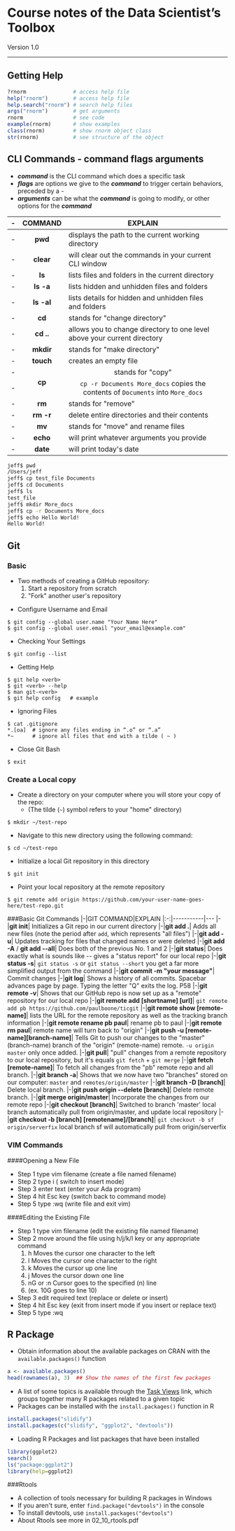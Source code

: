 # Course notes of the Data Scientist’s Toolbox #
Version 1.0

----------

## Getting Help ##
```R
?rnorm               # access help file
help("rnorm")        # access help file
help.search("rnorm") # search help files
args("rnorm")        # get arguments
rnorm                # see code
example(rnorm)       # show examples
class(rnorm)         # show rnorm object class
str(rnorm)           # see structure of the object
```
## CLI Commands - command flags arguments ##


- ***command*** is the CLI command which does a specific task
- ***flags*** are options we give to the ***command*** to trigger certain behaviors, preceded by a -
- ***arguments*** can be what the ***command*** is going to modify, or other options for the ***command***

|-|COMMAND|EXPLAIN
|:-:|:---:|----
|-|**pwd**| displays the path to the current working directory
|-|**clear**| will clear out the commands in your current CLI window
|-|**ls**| lists files and folders in the current directory
|-|**ls -a**| lists hidden and unhidden files and folders
|-|**ls -al**| lists details for hidden and unhidden files and folders
|-|**cd**| stands for "change directory"
|-|**cd ..**| allows you to change directory to one level above your current directory
|-|**mkdir**| stands for "make directory"
|-|**touch**| creates an empty file
|-<td rowspan=2 align="center">**cp**</td>| stands for "copy"
|-| `cp -r Documents More_docs` copies the contents of `Documents` into `More_docs`
|-|**rm**| stands for "remove"
|-|**rm -r**| delete entire directories and their contents
|-|**mv**| stands for "move" and rename files
|-|**echo**| will print whatever arguments you provide
|-|**date**| will print today's date



```bash
jeff$ pwd
/Users/jeff
jeff$ cp test_file Documents
jeff$ cd Documents
jeff$ ls 
test_file
jeff$ mkdir More_docs
jeff$ cp -r Documents More_docs
jeff$ echo Hello World!
Hello World!
```

## Git ##
### Basic
* Two methods of creating a GitHub repository:
  1. Start a repository from scratch
  2. "Fork" another user's repository
- Configure Username and Email
```
$ git config --global user.name "Your Name Here"
$ git config --global user.email "your_email@example.com"
```
- Checking Your Settings
```
$ git config --list
```
- Getting Help
```
$ git help <verb>
$ git <verb> --help
$ man git-<verb>
$ git help config	# example
```
- Ignoring Files
```
$ cat .gitignore
*.[oa]	# ignore any files ending in “.o” or “.a”
*~		# ignore all files that end with a tilde ( ~ )
```
- Close Git Bash
```
$ exit
```

### Create a Local copy
* Create a directory on your computer where you will store your copy of the repo: 
	- (The tilde (`~`) symbol refers to your "home" directory)
```
$ mkdir ~/test-repo
```
* Navigate to this new directory using the following command:
```
$ cd ~/test-repo
```
* Initialize a local Git repository in this directory
```
$ git init
```
* Point your local repository at the remote repository
```
$ git remote add origin https://github.com/your-user-name-goes-here/test-repo.git
```

###Basic Git Commands
|-|GIT COMMAND|EXPLAIN
|:-:|-----------|---
|-|**git init**| Initializes a Git repo in our current directory
|-|**git add .**| Adds all new files (note the period after `add`, which represents "all files")
|-|**git add -u**| Updates tracking for files that changed names or were deleted
|-|**git add -A** / **git add --all**| Does both of the previous No. 1 and 2
|-|**git status**| Does exactly what is sounds like -- gives a "status report" for our local repo
|-|**git status -s**|  `git status -s` or  `git status --short` you get a far more simplified output from the command
|-|**git commit -m "your message"**| Commit changes
|-|**git log**| Shows a history of all commits. Spacebar advances page by page. Typing the letter "Q" exits the log. P58
|-|**git remote -v**| Shows that our GitHub repo is now set up as a "remote" repository for our local repo
|-|**git remote add [shortname] [url]**| `git remote add pb https://github.com/paulboone/ticgit`
|-|**git remote show [remote-name]**| lists the URL for the remote repository as well as the tracking branch information
|-|**git remote rename pb paul**| rename  pb to  paul
|-|**git remote rm paul**| remote name will turn back to "origin"
|-|**git push -u [remote-name][branch-name]**| Tells Git to push our changes to the "master" (branch-name) branch of the "origin" (remote-name) remote. `-u origin master` only once added.
|-|**git pull**| "pull" changes from a remote repository to our local repository, but it's  equals `git fetch` + `git merge`
|-|**git fetch [remote-name]**| To fetch all changes from the "pb" remote repo and all branch.
|-|**git branch -a**| Shows that we now have two "branches" stored on our computer: `master` and `remotes/origin/master`
|-|**git branch -D [branch]**| Delete local branch.
|-|**git push origin --delete [branch]**| Delete remote branch.
|-|**git merge origin/master**| Incorporate the changes from our remote repo
|-|**git checkout [branch]**| Switched to branch 'master' local branch automatically pull from  origin/master, and update local repository
|-|**git checkout -b [branch] [remotename]/[branch]**| `git checkout -b sf origin/serverfix` local branch  sf will automatically pull from  origin/serverfix


### VIM Commands
####Opening a New File

- Step 1	type	vim filename	(create a file named filename)
- Step 2	type	i	( switch to insert mode)
- Step 3	enter text	(enter your Ada program)
- Step 4	hit	Esc key	(switch back to command mode)
- Step 5	type	:wq	(write file and exit vim)

####Editing the Existing File

- Step 1	type	vim filename	(edit the existing file named filename)
- Step 2	move around the file using h/j/k/l key or any appropriate command
	1. h Moves the cursor one character to the left
	2. l Moves the cursor one character to the right
	3. k Moves the cursor up one line
	4. j Moves the cursor down one line
	5. nG or :n Cursor goes to the specified (n) line
	6. (ex. 10G goes to line 10)
- Step 3	edit required text (replace or delete or insert)
- Step 4	hit Esc key (exit from insert mode if you insert or replace text)
- Step 5	type	:wq

## R Package
- Obtain information about the available packages on CRAN with the `available.packages()` function
```r
a <- available.packages()
head(rownames(a), 3)  ## Show the names of the first few packages
```
- A list of some topics is available through the [Task Views](http://cran.r-project.org/web/views/) link, which groups together many R packages related to a given topic
- Packages can be installed with the `install.packages()` function in R
```r
install.packages("slidify")
install.packages(c("slidify", "ggplot2", "devtools"))
```
- Loading R Packages and list packages that have been installed
```r
library(ggplot2)
search()
ls("package:ggplot2")
library(help=ggplot2)
```
###Rtools
* A collection of tools necessary for building R packages in Windows
* If you aren't sure, enter ```find.package("devtools")``` in the console
* To install devtools, use ```install.packages("devtools")```
* About Rtools see more in 02_10_rtools.pdf